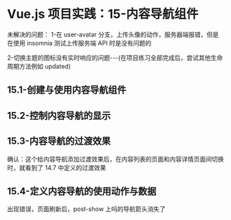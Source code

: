 # Vue.js 项目实践：15-内容导航组件

未解决的问题：
1-在 user-avatar 分支，上传头像的动作，服务器端报错，但是在使用 insomnia 测试上传服务端 API 时是没有问题的

2-切换主题的图标没有实时响应的问题---(在项目练习全部完成后，尝试其他生命周期方法例如 updated)

## 15.1-创建与使用内容导航组件

## 15.2-控制内容导航的显示

## 15.3-内容导航的过渡效果

确认：这个给内容导航添加过渡效果后，在内容列表的页面和内容详情页面间切换时，就看到了 14.7 中定义的过渡效果

## 15.4-定义内容导航的使用动作与数据

出现错误，页面刷新后，post-show 上吗的导航箭头消失了
